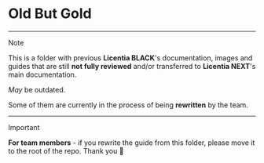 # Old But Gold
---
> [!NOTE]  
> This is a folder with previous **Licentia BLACK**'s documentation, images and guides that are still **not fully reviewed** and/or transferred to **Licentia NEXT**'s main documentation.
> 
> _May_ be outdated.
> 
> Some of them are currently in the process of being **rewritten** by the team.
---
> [!IMPORTANT]  
> **For team members** - if you rewrite the guide from this folder, please move it to the root of the repo. Thank you :heart_decoration:
